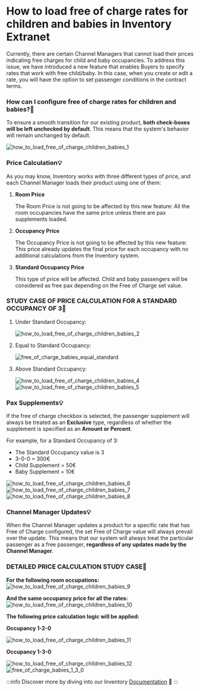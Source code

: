 ﻿---
sidebar_position: 5
---

# How to load free of charge rates for children and babies in Inventory Extranet

Currently, there are certain Channel Managers that cannot load their prices indicating free charges for child and baby occupancies. To address this issue, we have introduced a new feature that enables Buyers to specify rates that work with free child/baby. In this case, when you create or edit a rate, you will have the option to set passenger conditions in the contract terms.

### How can I configure free of charge rates for children and babies?🌟
To ensure a smooth transition for our existing product, **both check-boxes will be left unchecked by default**. This means that the system's behavior will remain unchanged by default.

![how_to_load_free_of_charge_children_babies_1](https://storage.travelgate.com/kbase/how_to_load_free_of_charge_children_babies_1.jpg)

### Price Calculation💡
As you may know, Inventory works with three different types of price, and each Channel Manager loads their product using one of them:

1. **Room Price**

	The Room Price is not going to be affected by this new feature: All the room occupancies have the same price unless there are pax supplements loaded.

1. **Occupancy Price**

	The Occupancy Price is not going to be affected by this new feature: This price already updates the final price for each occupancy with no additional calculations from the Inventory system.

1. **Standard Occupancy Price**

	This type of price will be affected. Child and baby passengers will be considered as free pax depending on the Free of Charge set value.

### STUDY CASE OF PRICE CALCULATION FOR A STANDARD OCCUPANCY OF 3🔎
1. Under Standard Occupancy:

	![how_to_load_free_of_charge_children_babies_2](https://storage.travelgate.com/kbase/how_to_load_free_of_charge_children_babies_2.jpg)

1. Equal to Standard Occupancy:

	![free_of_charge_babies_equal_standard](https://storage.travelgate.com/kbase/free_of_charge_babies_equal_standard.jpg)


1. Above Standard Occupancy:

	![how_to_load_free_of_charge_children_babies_4](https://storage.travelgate.com/kbase/how_to_load_free_of_charge_children_babies_4.jpg)
	![how_to_load_free_of_charge_children_babies_5](https://storage.travelgate.com/kbase/how_to_load_free_of_charge_children_babies_5.jpg)


### Pax Supplements💡
If the free of charge checkbox is selected, the passenger supplement will always be treated as an **Exclusive** type, regardless of whether the supplement is specified as an **Amount or Percent**.

For example, for a Standard Occupancy of 3:

- The Standard Occupancy value is  3
- 3-0-0 = 300€
- Child Supplement = 50€
- Baby Supplement = 10€

![how_to_load_free_of_charge_children_babies_6](https://storage.travelgate.com/kbase/how_to_load_free_of_charge_children_babies_6.jpg)
![how_to_load_free_of_charge_children_babies_7](https://storage.travelgate.com/kbase/how_to_load_free_of_charge_children_babies_7.jpg)
![how_to_load_free_of_charge_children_babies_8](https://storage.travelgate.com/kbase/how_to_load_free_of_charge_children_babies_8.jpg)



### Channel Manager Updates💡
When the Channel Manager updates a product for a specific rate that has Free of Charge configured, the set Free of Charge value will always prevail over the update. This means that our system will always treat the particular passenger as a free passenger, **regardless of any updates made by the Channel Manager**.

### DETAILED PRICE CALCULATION STUDY CASE🔎

**For the following room occupations:**  
![how_to_load_free_of_charge_children_babies_9](https://storage.travelgate.com/kbase/how_to_load_free_of_charge_children_babies_9.jpg)


**And the same occupancy price for all the rates:**
![how_to_load_free_of_charge_children_babies_10](https://storage.travelgate.com/kbase/how_to_load_free_of_charge_children_babies_10.jpg)


**The following price calculation logic will be applied:** 

**Occupancy 1-2-0**

![how_to_load_free_of_charge_children_babies_11](https://storage.travelgate.com/kbase/how_to_load_free_of_charge_children_babies_11.jpg)

**Occupancy 1-3-0**

![how_to_load_free_of_charge_children_babies_12](https://storage.travelgate.com/kbase/how_to_load_free_of_charge_children_babies_12.jpg)
![free_of_charge_babies_1_3_0](https://storage.travelgate.com/kbase/free_of_charge_babies_1_3_0.jpg)

 
:::info
Discover more by diving into our Inventory [Documentation](/docs/apps/inventory/extranet/overview) 🚀
:::
 
